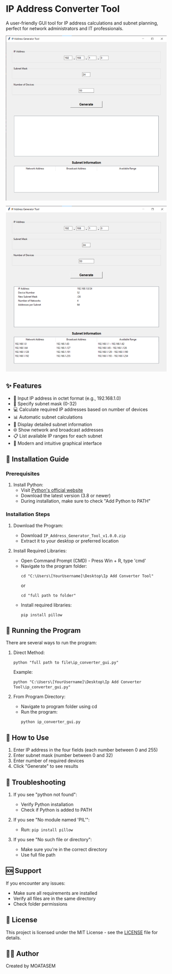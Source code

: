 # IP Address Converter Tool

A user-friendly GUI tool for IP address calculations and subnet planning, perfect for network administrators and IT professionals.

![IP Address Converter Tool Main Interface](screenshots/Screenshot%202025-01-04%20190814.png)

![IP Address Converter Tool Results](screenshots/Screenshot%202025-01-04%20190848.png)

## ✨ Features

- 🔢 Input IP address in octet format (e.g., 192.168.1.0)
- 🎯 Specify subnet mask (0-32)
- 💻 Calculate required IP addresses based on number of devices
- 📊 Automatic subnet calculations
- 📝 Display detailed subnet information
- 🌐 Show network and broadcast addresses
- 📋 List available IP ranges for each subnet
- 🎨 Modern and intuitive graphical interface

## 🚀 Installation Guide

### Prerequisites

1. Install Python:
   - Visit [Python's official website](https://www.python.org/downloads/)
   - Download the latest version (3.8 or newer)
   - During installation, make sure to check "Add Python to PATH"

### Installation Steps

1. Download the Program:
   - Download `IP_Address_Generator_Tool_v1.0.0.zip`
   - Extract it to your desktop or preferred location

2. Install Required Libraries:
   - Open Command Prompt (CMD) - Press Win + R, type 'cmd'
   - Navigate to the program folder:
     ```
     cd "C:\Users\[YourUsername]\Desktop\Ip Add Converter Tool"
     ```
     or
     ```
     cd "full path to folder"
     ```
   - Install required libraries:
     ```
     pip install pillow
     ```

## 🚀 Running the Program

There are several ways to run the program:

1. Direct Method:
   ```
   python "full path to file\ip_converter_gui.py"
   ```
   Example:
   ```
   python "C:\Users\[YourUsername]\Desktop\Ip Add Converter Tool\ip_converter_gui.py"
   ```

2. From Program Directory:
   - Navigate to program folder using cd
   - Run the program:
     ```
     python ip_converter_gui.py
     ```

## 📝 How to Use

1. Enter IP address in the four fields (each number between 0 and 255)
2. Enter subnet mask (number between 0 and 32)
3. Enter number of required devices
4. Click "Generate" to see results

## 🔧 Troubleshooting

1. If you see "python not found":
   - Verify Python installation
   - Check if Python is added to PATH

2. If you see "No module named 'PIL'":
   - Run: `pip install pillow`

3. If you see "No such file or directory":
   - Make sure you're in the correct directory
   - Use full file path

## 🆘 Support

If you encounter any issues:
- Make sure all requirements are installed
- Verify all files are in the same directory
- Check folder permissions

## 📄 License

This project is licensed under the MIT License - see the [LICENSE](LICENSE) file for details.

## 👨‍💻 Author

Created by MOATASEM
